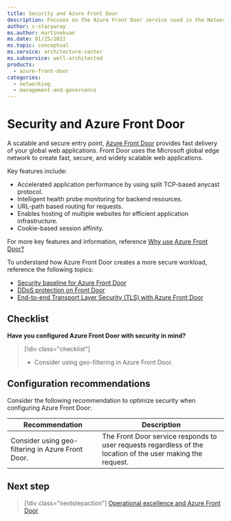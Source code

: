 ```yaml
---
title: Security and Azure Front Door
description: Focuses on the Azure Front Door service used in the Networking solution to provide best-practice and configuration recommendations related to Security.
author: v-stacywray
ms.author: martinekuan
ms.date: 01/25/2022
ms.topic: conceptual
ms.service: architecture-center
ms.subservice: well-architected
products:
  - azure-front-door
categories:
  - networking
  - management-and-governance
---
```


# Security and Azure Front Door

A scalable and secure entry point, [Azure Front Door](/azure/frontdoor/) provides fast delivery of your global web applications. Front Door uses the Microsoft global edge network to create fast, secure, and widely scalable web applications.

Key features include:

- Accelerated application performance by using split TCP-based anycast protocol.
- Intelligent health probe monitoring for backend resources.
- URL-path based routing for requests.
- Enables hosting of multiple websites for efficient application infrastructure.
- Cookie-based session affinity.

For more key features and information, reference [Why use Azure Front Door?](/azure/frontdoor/front-door-overview#why-use-azure-front-door)

To understand how Azure Front Door creates a more secure workload, reference the following topics:

- [Security baseline for Azure Front Door](/security/benchmark/azure/baselines/front-door-security-baseline?toc=/azure/frontdoor/TOC.json)
- [DDoS protection on Front Door](/azure/frontdoor/front-door-ddos)
- [End-to-end Transport Layer Security (TLS) with Azure Front Door](/azure/frontdoor/concept-end-to-end-tls)

## Checklist

**Have you configured Azure Front Door with security in mind?**

> [!div class="checklist"]
> - Consider using geo-filtering in Azure Front Door.

## Configuration recommendations

Consider the following recommendation to optimize security when configuring Azure Front Door:

|Recommendation|Description|
|--------------|-----------|
|Consider using geo-filtering in Azure Front Door.|The Front Door service responds to user requests regardless of the location of the user making the request.|

## Next step

> [!div class="nextstepaction"]
> [Operational excellence and Azure Front Door](operational-excellence.md)